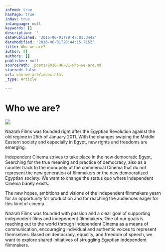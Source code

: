 ```yaml
---
inFeed: true
hasPage: true
inNav: true
inLanguage: null
keywords: []
description: ''
datePublished: '2016-06-01T20:47:03.344Z'
dateModified: '2016-06-01T20:44:15.715Z'
title: Who we are?
author: []
authors: []
publisher: null
sourcePath: _posts/2016-06-01-who-we-are.md
starred: false
url: who-we-are/index.html
_type: Article

---
```

# Who we are?
![](https://the-grid-user-content.s3-us-west-2.amazonaws.com/208edb4e-57dd-4dd5-95d8-9d34623f6e34.jpg)

Nazrah Films was founded right after the Egyptian Revolution against the old regime in 25th of January 2011\. With the changes swiping the Middle Eastern society and especially in Egypt, new rights and freedoms are emerging.

Independent Cinema strives to take place in the new democratic Egypt, Searching for the true meaning and practice of democracy, also as a counter track to the monopoly of the commercial Cinema that do not represent the new generation of filmmakers or the new democratized Egyptian society. We want to change the status quo where Independent Cinema barely exists.

The new hopes, ambitions and visions of the independent filmmakers yearn for an opportunity for production and for reaching the audiences eager for this kind of cinema.

Nazrah Films was founded with passion and a clear goal of supporting independent films and independent filmmakers. One of our goals is reaching out to the world through Independent Cinema as a means of communication, encouraging individual and authentic voices to represent themselves. Based on democracy, equality, and freedom of speech, we want to explore shared initiatives of struggling Egyptian independent filmmakers.